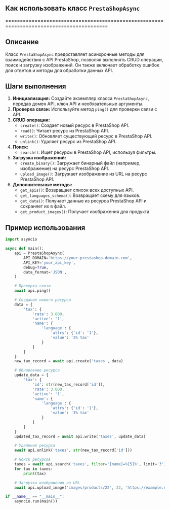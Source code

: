 ## Как использовать класс `PrestaShopAsync`
=========================================================================================

Описание
-------------------------
Класс `PrestaShopAsync` предоставляет асинхронные методы для взаимодействия с API PrestaShop, 
позволяя выполнять CRUD операции, поиск и загрузку изображений. 
Он также включает обработку ошибок для ответов и методы для обработки данных API.

Шаги выполнения
-------------------------
1. **Инициализация:** Создайте экземпляр класса `PrestaShopAsync`, передав домен API, ключ API и необязательные аргументы.
2. **Проверка связи:** Используйте метод `ping()` для проверки связи с API.
3. **CRUD операции:**
    - `create()`: Создает новый ресурс в PrestaShop API.
    - `read()`: Читает ресурс из PrestaShop API.
    - `write()`: Обновляет существующий ресурс в PrestaShop API.
    - `unlink()`: Удаляет ресурс из PrestaShop API.
4. **Поиск:**
    - `search()`: Ищет ресурсы в PrestaShop API, используя фильтры.
5. **Загрузка изображений:**
    - `create_binary()`: Загружает бинарный файл (например, изображение) на ресурс PrestaShop API.
    - `upload_image()`: Загружает изображение из URL на ресурс PrestaShop API.
6. **Дополнительные методы:**
    - `get_apis()`: Возвращает список всех доступных API.
    - `get_languages_schema()`: Возвращает схему для языков.
    - `get_data()`: Получает данные из ресурса PrestaShop API и сохраняет их в файл.
    - `get_product_images()`: Получает изображения для продукта.

Пример использования
-------------------------

```python
import asyncio

async def main():
    api = PrestaShopAsync(
        API_DOMAIN='https://your-prestashop-domain.com',
        API_KEY='your_api_key',
        debug=True,
        data_format='JSON',
    )

    # Проверка связи
    await api.ping() 

    # Создание нового ресурса
    data = {
        'tax': {
            'rate': 3.000,
            'active': '1',
            'name': {
                'language': {
                    'attrs': {'id': '1'},
                    'value': '3% tax'
                }
            }
        }
    }
    new_tax_record = await api.create('taxes', data)

    # Обновление ресурса
    update_data = {
        'tax': {
            'id': str(new_tax_record['id']),
            'rate': 3.000,
            'active': '1',
            'name': {
                'language': {
                    'attrs': {'id': '1'},
                    'value': '3% tax'
                }
            }
        }
    }
    updated_tax_record = await api.write('taxes', update_data)

    # Удаление ресурса
    await api.unlink('taxes', str(new_tax_record['id']))

    # Поиск ресурсов
    taxes = await api.search('taxes', filter='[name]=%[5]%', limit='3')
    for tax in taxes:
        print(tax)

    # Загрузка изображения из URL
    await api.upload_image('images/products/22', 22, 'https://example.com/image.jpg', 'product_image')

if __name__ == "__main__":
    asyncio.run(main())
```